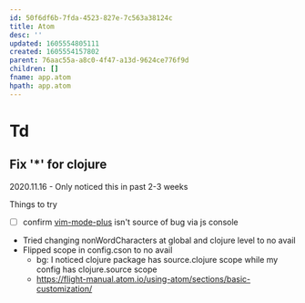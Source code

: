 ```yaml
---
id: 50f6df6b-7fda-4523-827e-7c563a38124c
title: Atom
desc: ''
updated: 1605554805111
created: 1605554157802
parent: 76aac55a-a8c0-4f47-a13d-9624ce776f9d
children: []
fname: app.atom
hpath: app.atom
---
```

# Td

## Fix '\*' for clojure

2020.11.16 - Only noticed this in past 2-3 weeks

Things to try

- [ ] confirm [vim-mode-plus](https://github.com/t9md/atom-vim-mode-plus/blob/fe3ea27178862b7b6474b50f01bb83a7cebd2b61/lib/motion-search.js) isn't source of bug via js console
- Tried changing nonWordCharacters at global and clojure level to no avail
- Flipped scope in config.cson to no avail
  - bg: I noticed clojure package has source.clojure scope while my config has clojure.source scope
  - <https://flight-manual.atom.io/using-atom/sections/basic-customization/>

